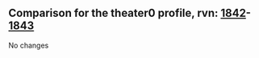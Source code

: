 ## Comparison for the theater0 profile, rvn: [1842](https://github.com/PRO100KatYT/FortniteProfileRevisions/tree/main/profiles/theater0/1842%20theater0.json)-[1843](https://github.com/PRO100KatYT/FortniteProfileRevisions/tree/main/profiles/theater0/1843%20theater0.json)

No changes
